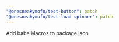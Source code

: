 ```yaml
---
"@onesneakymofo/test-button": patch
"@onesneakymofo/test-load-spinner": patch
---
```


Add babelMacros to package.json
